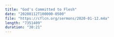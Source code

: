 ```yaml
---
title: "God's Committed to Flesh"
date: "20200112T100000-0500"
file: "https://cflcn.org/sermons/2020-01-12.m4a"
length: "7351409"
duration: "30:21"
---
```

